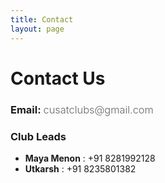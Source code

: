 ```yaml
---
title: Contact
layout: page
---
```


# Contact Us

<h3>Email: <span style="font-weight: 300; color: #666; ">cusatclubs@gmail.com</span></h3>

<h3>Club Leads</h3>

- **Maya Menon** : +91 8281992128
- **Utkarsh**    : +91 8235801382

